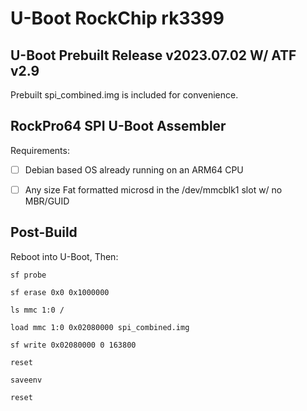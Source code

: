 # U-Boot RockChip rk3399
## U-Boot Prebuilt Release v2023.07.02 W/ ATF v2.9

Prebuilt spi_combined.img is included for convenience.

## RockPro64 SPI U-Boot Assembler

Requirements:

* [ ] Debian based OS already running on an ARM64 CPU

* [ ] Any size Fat formatted microsd in the /dev/mmcblk1 slot w/ no MBR/GUID


## Post-Build

Reboot into U-Boot, Then:

`sf probe`

`sf erase 0x0 0x1000000`

`ls mmc 1:0 /`

`load mmc 1:0 0x02080000 spi_combined.img`

`sf write 0x02080000 0 163800`

`reset`

`saveenv`

`reset`
